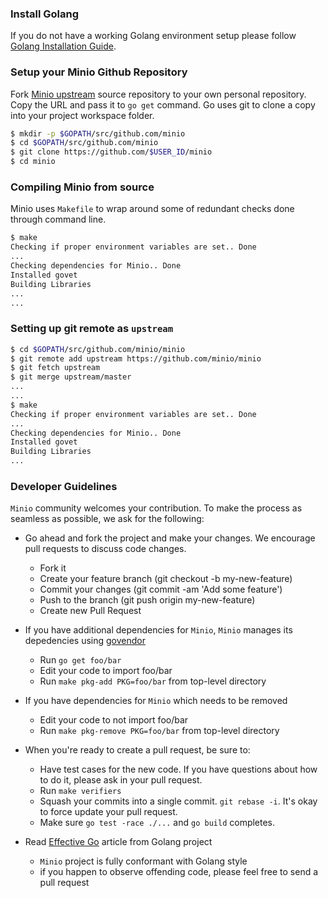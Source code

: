 ### Install Golang

If you do not have a working Golang environment setup please follow [Golang Installation Guide](./INSTALLGO.md).

### Setup your Minio Github Repository
Fork [Minio upstream](https://github.com/minio/minio/fork) source repository to your own personal repository. Copy the URL and pass it to ``go get`` command. Go uses git to clone a copy into your project workspace folder.
```sh
$ mkdir -p $GOPATH/src/github.com/minio
$ cd $GOPATH/src/github.com/minio
$ git clone https://github.com/$USER_ID/minio
$ cd minio
```

### Compiling Minio from source
Minio uses ``Makefile`` to wrap around some of redundant checks done through command line.

```sh
$ make
Checking if proper environment variables are set.. Done
...
Checking dependencies for Minio.. Done
Installed govet
Building Libraries
...
...
```

### Setting up git remote as ``upstream``
```sh
$ cd $GOPATH/src/github.com/minio/minio
$ git remote add upstream https://github.com/minio/minio
$ git fetch upstream
$ git merge upstream/master
...
...
$ make
Checking if proper environment variables are set.. Done
...
Checking dependencies for Minio.. Done
Installed govet
Building Libraries
...
```

###  Developer Guidelines
``Minio`` community welcomes your contribution. To make the process as seamless as possible, we ask for the following:
* Go ahead and fork the project and make your changes. We encourage pull requests to discuss code changes.
    - Fork it
    - Create your feature branch (git checkout -b my-new-feature)
    - Commit your changes (git commit -am 'Add some feature')
    - Push to the branch (git push origin my-new-feature)
    - Create new Pull Request

* If you have additional dependencies for ``Minio``, ``Minio`` manages its depedencies using [govendor](https://github.com/kardianos/govendor)
    - Run `go get foo/bar`
    - Edit your code to import foo/bar
    - Run `make pkg-add PKG=foo/bar` from top-level directory

* If you have dependencies for ``Minio`` which needs to be removed
    - Edit your code to not import foo/bar
    - Run `make pkg-remove PKG=foo/bar` from top-level directory

* When you're ready to create a pull request, be sure to:
    - Have test cases for the new code. If you have questions about how to do it, please ask in your pull request.
    - Run `make verifiers`
    - Squash your commits into a single commit. `git rebase -i`. It's okay to force update your pull request.
    - Make sure `go test -race ./...` and `go build` completes.

* Read [Effective Go](https://github.com/golang/go/wiki/CodeReviewComments) article from Golang project
    - `Minio` project is fully conformant with Golang style
    - if you happen to observe offending code, please feel free to send a pull request
